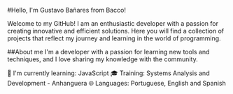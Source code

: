 #Hello, I'm Gustavo Bañares from Bacco!

Welcome to my GitHub! I am an enthusiastic developer with a passion for creating innovative and efficient solutions. Here you will find a collection of projects that reflect my journey and learning in the world of programming.

##About me
I'm a developer with a passion for learning new tools and techniques, and I love sharing my knowledge with the community.

🌱 I'm currently learning: JavaScript
🎓 Training: Systems Analysis and Development - Anhanguera
🌐 Languages: Portuguese, English and Spanish

<!--
**gustavobanares/gustavobanares** is a ✨ _special_ ✨ repository because its `README.md` (this file) appears on your GitHub profile.

Here are some ideas to get you started:

- 🔭 I’m currently working on ...
- 🌱 I’m currently learning ...
- 👯 I’m looking to collaborate on ...
- 🤔 I’m looking for help with ...
- 💬 Ask me about ...
- 📫 How to reach me: ...
- 😄 Pronouns: ...
- ⚡ Fun fact: ...
-->
